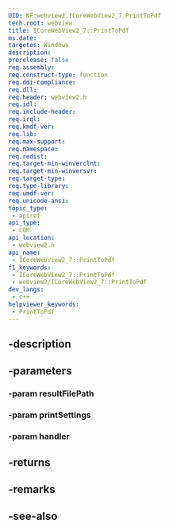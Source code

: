 ```yaml
---
UID: NF:webview2.ICoreWebView2_7.PrintToPdf
tech.root: webview
title: ICoreWebView2_7::PrintToPdf
ms.date: 
targetos: Windows
description: 
prerelease: false
req.assembly: 
req.construct-type: function
req.ddi-compliance: 
req.dll: 
req.header: webview2.h
req.idl: 
req.include-header: 
req.irql: 
req.kmdf-ver: 
req.lib: 
req.max-support: 
req.namespace: 
req.redist: 
req.target-min-winverclnt: 
req.target-min-winversvr: 
req.target-type: 
req.type-library: 
req.umdf-ver: 
req.unicode-ansi: 
topic_type:
 - apiref
api_type:
 - COM
api_location:
 - webview2.h
api_name:
 - ICoreWebView2_7::PrintToPdf
f1_keywords:
 - ICoreWebView2_7::PrintToPdf
 - webview2/ICoreWebView2_7::PrintToPdf
dev_langs:
 - c++
helpviewer_keywords:
 - PrintToPdf
---
```


## -description

## -parameters

### -param resultFilePath

### -param printSettings

### -param handler

## -returns

## -remarks

## -see-also

